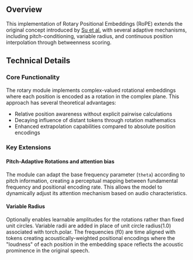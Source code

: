 
## Overview

This implementation of Rotary Positional Embeddings (RoPE) extends the original concept introduced by [Su et al.](https://arxiv.org/abs/2104.09864) with several adaptive mechanisms, including pitch-conditioning, variable radius, and continuous position interpolation through betweenness scoring.

## Technical Details

### Core Functionality

The rotary module implements complex-valued rotational embeddings where each position is encoded as a rotation in the complex plane. This approach has several theoretical advantages:

- Relative position awareness without explicit pairwise calculations
- Decaying influence of distant tokens through rotation mathematics
- Enhanced extrapolation capabilities compared to absolute position encodings

### Key Extensions

#### Pitch-Adaptive Rotations and attention bias

The module can adapt the base frequency parameter (`theta`) according to pitch information, creating a perceptual mapping between fundamental frequency and positional encoding rate. This allows the model to dynamically adjust its attention mechanism based on audio characteristics.

#### Variable Radius

Optionally enables learnable amplitudes for the rotations rather than fixed unit circles.
Variable radii are added in place of unit circle radius(1.0) associated with torch.polar. The frequencies (f0) are time aligned with tokens creating acoustically-weighted positional encodings where the "loudness" of each position in the embedding space reflects the acoustic prominence in the original speech.
